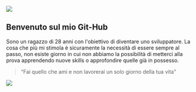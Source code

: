 ![](https://it.bloggif.com/tmp/3a9645080e14aabfe2719970d693eaf2/text.gif?1613641371)

## Benvenuto sul mio Git-Hub


Sono un ragazzo di 28 anni con l'obiettivo di diventare uno sviluppatore.
La cosa che più mi stimola è sicuramente la necessità di essere sempre al passo, non esiste giorno in cui non abbiamo la possibilità di metterci alla prova apprendendo nuove skills o approfondire quelle già in possesso.

>“Fai quello che ami e non lavorerai un solo giorno della tua vita”


![](https://i.pinimg.com/originals/76/da/56/76da56c64e2ef8ac0f4372be663c76cd.gif)

